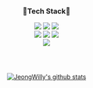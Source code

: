 <div align="center">
  
### 🌟Tech Stack🌟
<p>
  <img src="https://img.shields.io/badge/ROS-22314E?style=for-the-badge&logo=ROS&logoColor=ffffff">
  
  <img src="https://img.shields.io/badge/Spring-6DB33F?style=for-the-badge&logo=Spring&logoColor=ffffff">
  <img src="https://img.shields.io/badge/SpringBoot-6DB33F?style=for-the-badge&logo=SpringBoot&logoColor=ffffff">

  <br/>
  <img src="https://img.shields.io/badge/C-A8B9CC?style=for-the-badge&logo=C&logoColor=black">
  <img src="https://img.shields.io/badge/C++-00599C?style=for-the-badge&logo=C++&logoColor=black">
  <img src="https://img.shields.io/badge/Linux-FCC624?style=for-the-badge&logo=Linux&logoColor=ffffff">
 
  <br/>
  <img src="https://img.shields.io/badge/MySQL-4479A1?style=for-the-badge&logo=MySQL&logoColor=ffffff">  
  
  
</p>
  
<br/> 
  
<br/> 
  
[![JeongWilly's github stats](https://github-readme-stats.vercel.app/api/top-langs/?username=JeongWilly&show_icons=true&hide_border=true&title_color=004386&icon_color=004386&layout=compact)](https://github.com/JeongWilly)

</div>
